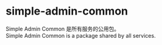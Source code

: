 # simple-admin-common
Simple Admin Common 是所有服务的公用包。   
Simple Admin Common is a package shared by all services. 
